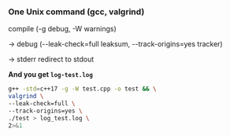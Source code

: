 ### One Unix command (gcc, valgrind)

compile (-g debug, -W warnings)

-> debug (--leak-check=full leaksum, --track-origins=yes tracker)

-> stderr redirect to stdout

__And you get `log-test.log`__

```bash
g++ -std=c++17 -g -W test.cpp -o test && \
valgrind \
--leak-check=full \
--track-origins=yes \
./test > log_test.log \
2>&1
```
